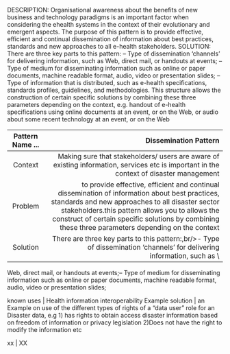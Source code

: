 DESCRIPTION:
Organisational awareness about the benefits of new business and
technology paradigms is an important factor when considering the ehealth systems in the context of their evolutionary and emergent
aspects.
The purpose of this pattern is to provide effective, efficient and continual
dissemination of information about best practices, standards and new
approaches to all e-health stakeholders.
SOLUTION:
There are three key parts to this pattern:
– Type of dissemination ‘channels’ for delivering information, such as
Web, direct mail, or handouts at events;
– Type of medium for disseminating information such as online or
paper documents, machine readable format, audio, video or
presentation slides;
– Type of information that is distributed, such as e-health
specifications, standards profiles, guidelines, and methodologies.
This structure allows the construction of certain specific solutions by
combining these three parameters depending on the context, e.g.
handout of e-health specifications using online documents at an event,
or on the Web, or audio about some recent technology at an event, or
on the Web


Pattern Name ... | Dissemination Pattern
:------:|-------------------:
Context|Making sure that stakeholders/ users are aware of existing information, services etc is important in the context of disaster management
Problem  | to provide effective, efficient and continual dissemination of information about best practices, standards and new approaches to all disaster sector stakeholders.this pattern allows you to allows the construct of certain specific solutions by combining these three parameters depending on the context
Solution | There are three key parts to this pattern:,br/>- Type of dissemination ‘channels’ for delivering information, such as \
Web, direct mail, or handouts at events;– Type of medium for disseminating information such as online or paper documents, machine readable format, audio, video or presentation slides;

known uses | Health  information interoperability
Example solution | an Example on use of the different types of rights of a “data user” role for an Disaster data, e.g 1) has rights to obtain access disaster information based on freedom of information or privacy legislation 2)Does not have the right to modify the information etc

xx  | XX
